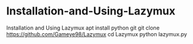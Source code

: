 # Installation-and-Using-Lazymux
Installation and Using Lazymux apt install python git git clone https://github.com/Gameye98/Lazymux cd Lazymux python lazymux.py
